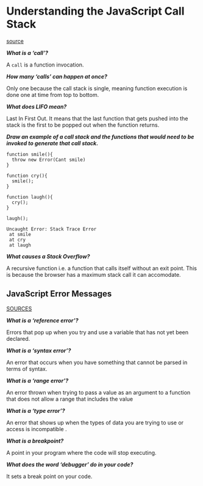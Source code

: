 # Understanding the JavaScript Call Stack

[source](https://www.freecodecamp.org/news/understanding-the-javascript-call-stack-861e41ae61d4)

***What is a ‘call’?***

A ```call``` is a function invocation.

***How many ‘calls’ can happen at once?***

Only one because the call stack is single, meaning function execution is done one at time from top to bottom.

***What does LIFO mean?***

Last In First Out. It means that the last function that gets pushed into the stack is the first to be popped out when the function returns.

***Draw an example of a call stack and the functions that would need to be invoked to generate that call stack.***

```
function smile(){
  throw new Error(Cant smile)
}

function cry(){
  smile();
}

function laugh(){
  cry();
}

laugh();
```

```
Uncaught Error: Stack Trace Error
 at smile
 at cry
 at laugh
 ```

***What causes a Stack Overflow?***

A recursive function i.e. a function that calls itself without an exit point. This is because the browser has a maximum stack call it can accomodate.

## JavaScript Error Messages

[SOURCES](https://codeburst.io/javascript-error-messages-debugging-d23f84f0ae7c)

***What is a ‘reference error’?***

Errors that pop up when you try and use a variable that has not yet been declared.

***What is a ‘syntax error’?***

An error that occurs when you have something that cannot be parsed in terms of syntax.

***What is a ‘range error’?***

An error thrown when trying to pass a value as an argument to a function that does not allow a range that includes the value

***What is a ‘type error’?***

An error that shows up when the types of data you are trying to use or access is incompatible .

***What is a breakpoint?***

A point in your program where the code will stop executing.

***What does the word ‘debugger’ do in your code?***

It sets a break point on your code.